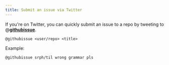 ```yaml
---
title: Submit an issue via Twitter
---
```


If you're on Twitter, you can quickly submit an issue to a repo by tweeting to @[**githubissue**](https://twitter.com/githubissue).

```
@githubissue <user/repo> <title>
```

Example:

```
@githubissue srph/til wrong grammar pls
```

